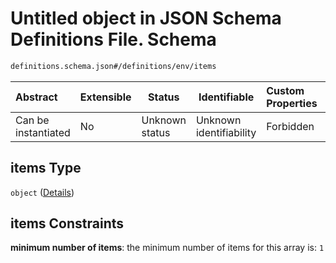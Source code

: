 # Untitled object in JSON Schema Definitions File.  Schema

```txt
definitions.schema.json#/definitions/env/items
```




| Abstract            | Extensible | Status         | Identifiable            | Custom Properties | Additional Properties | Access Restrictions | Defined In                                                                         |
| :------------------ | ---------- | -------------- | ----------------------- | :---------------- | --------------------- | ------------------- | ---------------------------------------------------------------------------------- |
| Can be instantiated | No         | Unknown status | Unknown identifiability | Forbidden         | Allowed               | none                | [definitions.schema.json\*](../out/definitions.schema.json "open original schema") |

## items Type

`object` ([Details](definitions-definitions-env-items.md))

## items Constraints

**minimum number of items**: the minimum number of items for this array is: `1`
